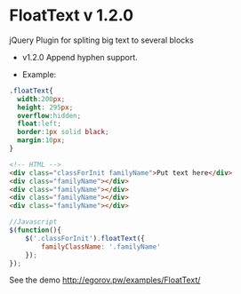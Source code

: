 # FloatText v 1.2.0
jQuery Plugin for spliting big text to several blocks

- v1.2.0 Append hyphen support. 

 * Example:

```css
.floatText{
  width:200px;
  height: 295px;
  overflow:hidden;
  float:left;
  border:1px solid black;
  margin:10px;
}
```

```html
<!-- HTML -->
<div class="classForInit familyName">Put text here</div>
<div class="familyName"></div>
<div class="familyName"></div>
<div class="familyName"></div>
<div class="familyName"></div>
```

```js
//Javascript
$(function(){
    $('.classForInit').floatText({
        familyClassName: '.familyName'
    });
});
```

See the demo
http://egorov.pw/examples/FloatText/
